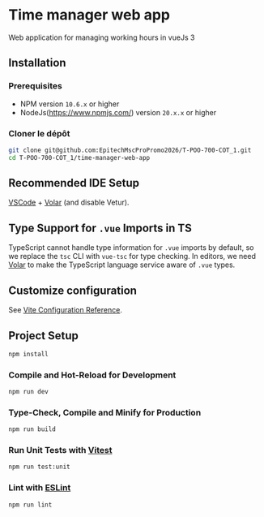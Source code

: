 # Time manager web app

Web application for managing working hours in vueJs 3

## Installation

### Prerequisites
- NPM version `10.6.x` or higher
- NodeJs(https://www.npmjs.com/) version `20.x.x` or higher

### Cloner le dépôt
```bash
git clone git@github.com:EpitechMscProPromo2026/T-POO-700-COT_1.git
cd T-POO-700-COT_1/time-manager-web-app
```

## Recommended IDE Setup

[VSCode](https://code.visualstudio.com/) + [Volar](https://marketplace.visualstudio.com/items?itemName=Vue.volar) (and disable Vetur).

## Type Support for `.vue` Imports in TS

TypeScript cannot handle type information for `.vue` imports by default, so we replace the `tsc` CLI with `vue-tsc` for type checking. In editors, we need [Volar](https://marketplace.visualstudio.com/items?itemName=Vue.volar) to make the TypeScript language service aware of `.vue` types.

## Customize configuration

See [Vite Configuration Reference](https://vitejs.dev/config/).

## Project Setup

```sh
npm install
```

### Compile and Hot-Reload for Development

```sh
npm run dev
```

### Type-Check, Compile and Minify for Production

```sh
npm run build
```

### Run Unit Tests with [Vitest](https://vitest.dev/)

```sh
npm run test:unit
```

### Lint with [ESLint](https://eslint.org/)

```sh
npm run lint
```
